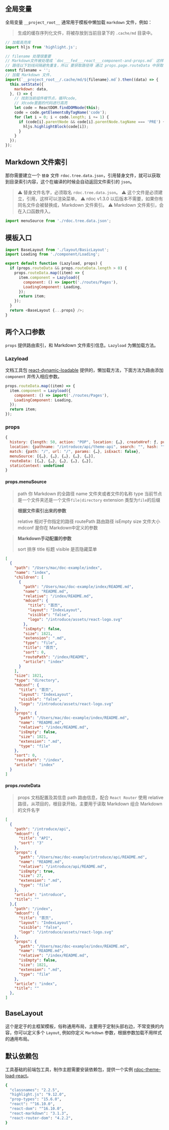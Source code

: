 <!--
title: 主题定制API
sort: 3
-->

## 全局变量

全局变量 `__project_root__` 通常用于模板中懒加载 `markdown` 文件，例如：

> 生成的缓存序列化文件，将被存放到当前目录下的 `.cache/md` 目录中。

```js
// 加载高亮库
import hljs from 'highlight.js';

// filename 处理很重要
// Markdown文件被处理成 `doc___fed___react___component-and-props.md` 这样,
// 路径以下划线间隔避免重复，所以 要获取路径得 通过 props.page.routeData 中获取 relative 路径来处理
const filename = '';
// 加载 Markdown 文件，
import(`__project_root__/.cache/md/${filename}.md`).then((data) => {
  this.setState({
    markdown: data,
  }, () => {
    // 找到当前组件根节点，循环code,
    // 对code里面的代码进行高亮
    let code = ReactDOM.findDOMNode(this);
    code = code.getElementsByTagName('code');
    for (let i = 0; i < code.length; i += 1) {
      if (code[i].parentNode && code[i].parentNode.tagName === 'PRE') {
        hljs.highlightBlock(code[i]);
      }
    }
  });
});
```

## Markdown 文件索引

那你需要建立一个 `替身` 文件 `rdoc.tree.data.json`，引用替身文件，就可以获取到目录索引内容，这个在编译的时候会自动返回文件索引的 `json`。

> ⚠️ 替身文件名字，必须取名 `rdoc.tree.data.json`。
> ⚠️ 这个文件是必须建立，引用，这样可以渲染菜单。
> ⚠️ rdoc v1.3.0 以后版本不需要，如果你有同名文件会被替换成，Markdown 文件索引。
> ⚠️ Markdown 文件索引，会在入口函数传入。

```js
import menuSource from './rdoc.tree.data.json';
```

## 模板入口

```js
import BaseLayout from './layout/BasicLayout';
import Loading from './component/Loading';

export default function (Lazyload, props) {
  if (props.routeData && props.routeData.length > 0) {
    props.routeData.map((item) => {
      item.component = Lazyload({
        component: () => import('./routes/Pages'),
        LoadingComponent: Loading,
      });
      return item;
    });
  }
  return <BaseLayout {...props} />;
}
```

## 两个入口参数

`props` 提供路由索引，和 Markdown 文件索引信息。`Lazyload` 为懒加载方法。

### Lazyload

文档工具包 [react-dynamic-loadable](https://github.com/jaywcjlove/react-dynamic-loadable) 提供的，懒加载方法，下面方法为路由添加 `component` 并传入相应参数。

```js
props.routeData.map((item) => {
  item.component = Lazyload({
    component: () => import('./routes/Pages'),
    LoadingComponent: Loading,
  });
  return item;
});
```

### props

```js
{
  history: {length: 50, action: "POP", location: {…}, createHref: ƒ, push: ƒ, …},
  location: {pathname: "/introduce/api/theme-api", search: "", hash: "", state: undefined},
  match: {path: "/", url: "/", params: {…}, isExact: false},
  menuSource: [{…}, {…}, {…}, {…}, {…}],
  routeData: [{…}, {…}, {…}, {…}, {…}],
  staticContext: undefined
}
```

#### props.menuSource

> path 你 Markdown 的全路径
> name 文件夹或者文件的名称
> type 当前节点是一个文件夹还是一个文件`file|directory`
> extension 类型为`file`的后缀

> **根据文件索引出来的参数**
>
> relative 相对于你指定的路径
> routePath 路由路径
> isEmpty
> size 文件大小
> mdconf 是你在 Markdown中定义的参数

> **Markdown手动配置的参数**
>
> sort 排序
> title 标题
> visible 是否隐藏菜单

```json
[
  {
    "path": "/Users/mac/doc-example/index",
    "name": "index",
    "children": [
      {
        "path": "/Users/mac/doc-example/index/README.md",
        "name": "README.md",
        "relative": "/index/README.md",
        "mdconf": {
          "title": "首页",
          "layout": "IndexLayout",
          "visible": "false",
          "logo": "/introduce/assets/react-logo.svg"
        },
        "isEmpty": false,
        "size": 1821,
        "extension": ".md",
        "type": "file",
        "title": "首页",
        "sort": 0,
        "routePath": "/index/README",
        "article": "index"
      }
    ],
    "size": 1821,
    "type": "directory",
    "mdconf": {
      "title": "首页",
      "layout": "IndexLayout",
      "visible": "false",
      "logo": "/introduce/assets/react-logo.svg"
    },
    "props": {
      "path": "/Users/mac/doc-example/index/README.md",
      "name": "README.md",
      "relative": "/index/README.md",
      "isEmpty": false,
      "size": 1821,
      "extension": ".md",
      "type": "file"
    },
    "sort": 0,
    "routePath": "/index",
    "article": "index"
  }
]
```

#### props.routeData

> props 文档配置及其信息
> path 路由信息，配合 `React Router` 使用
> relative 路径，从项目的，根目录开始，主要用于读取 Markdown 组合 Markdown 的文件名字

```json
[
  {
    "path": "/introduce/api",
    "mdconf": {
      "title": "API",
      "sort": "3"
    },
    "props": {
      "path": "/Users/mac/doc-example/introduce/api/README.md",
      "name": "README.md",
      "relative": "/introduce/api/README.md",
      "isEmpty": true,
      "size": 27,
      "extension": ".md",
      "type": "file"
    },
    "article": "introduce",
    "title": ""
  },{
    "path": "/index",
    "mdconf": {
      "title": "首页",
      "layout": "IndexLayout",
      "visible": "false",
      "logo": "/introduce/assets/react-logo.svg"
    },
    "props": {
      "path": "/Users/mac/doc-example/index/README.md",
      "name": "README.md",
      "relative": "/index/README.md",
      "isEmpty": false,
      "size": 1821,
      "extension": ".md",
      "type": "file"
    },
    "article": "index",
    "title": ""
  },
]
```

## BaseLayout

这个是定于的主框架模板，俗称通用布局，主要用于定制头部右边，不常变换的内容，你可以定义多个 `Layout`, 例如你定义 `Markdown` 参数，根据参数加载不用样式的通用布局。

## 默认依赖包

工具基础的前端包工具，制作主题需要安装依赖包，提供一个实例 [rdoc-theme-load-react](https://github.com/react-doc/rdoc-theme-load-react)。

```bash
{
  "classnames": "2.2.5",
  "highlight.js": "9.12.0",
  "prop-types": "15.6.0",
  "react": "^16.10.0",
  "react-dom": "^16.10.0",
  "react-markdown": "3.1.3",
  "react-router-dom": "4.2.2",
}
```

